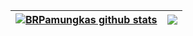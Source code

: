 | <a href="https://github.com/anuraghazra/github-readme-stats"><img align="center" src="https://github-readme-stats-kappa-neon.vercel.app/api?username=BilardoRaka&theme=radical&show_icons=true&include_all_commits=true&theme=buefy&hide_border=true" alt="BRPamungkas github stats" /></a> | <a href="https://github.com/anuraghazra/github-readme-stats"><img align="center" src="https://github-readme-stats-kappa-neon.vercel.app/api/top-langs/?username=BilardoRaka&layout=compact&theme=buefy&hide_border=true" /></a> |
| ------------- | ------------- |
